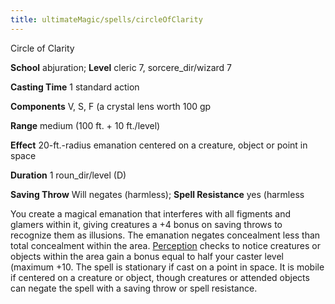 ```yaml
---
title: ultimateMagic/spells/circleOfClarity
---
```

Circle of Clarity

**School** abjuration; **Level** cleric 7, sorcere_dir/wizard 7

**Casting Time** 1 standard action

**Components** V, S, F (a crystal lens worth 100 gp

**Range** medium (100 ft. + 10 ft./level)

**Effect** 20-ft.-radius emanation centered on a creature, object or point in space

**Duration** 1 roun_dir/level (D)

**Saving Throw** Will negates (harmless); **Spell Resistance** yes (harmless

You create a magical emanation that interferes with all figments and glamers within it, giving creatures a +4 bonus on saving throws to recognize them as illusions. The emanation negates concealment less than total concealment within the area. [Perception](skill_dir/perception#_perception) checks to notice creatures or objects within the area gain a bonus equal to half your caster level (maximum +10. The spell is stationary if cast on a point in space. It is mobile if centered on a creature or object, though creatures or attended objects can negate the spell with a saving throw or spell resistance.

